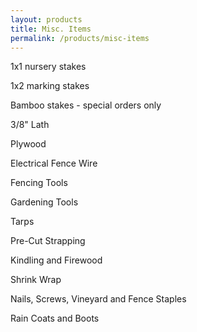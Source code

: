 ```yaml
---
layout: products
title: Misc. Items
permalink: /products/misc-items
---
```


1x1 nursery stakes

1x2 marking stakes

Bamboo stakes - special orders only

3/8\" Lath

Plywood

Electrical Fence Wire

Fencing Tools

Gardening Tools

Tarps

Pre-Cut Strapping

Kindling and Firewood

Shrink Wrap

Nails, Screws, Vineyard and Fence Staples

Rain Coats and Boots
